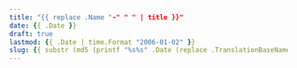 ```yaml
---
title: "{{ replace .Name "-" " " | title }}"
date: {{ .Date }}
draft: true
lastmod: {{ .Date | time.Format "2006-01-02" }}
slug: {{ substr (md5 (printf "%s%s" .Date (replace .TranslationBaseName "-" " " | title))) 0 8 }}
---
```

